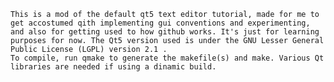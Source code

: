 	This is a mod of the default qt5 text editor tutorial, made for me to get accostumed qith implementing gui conventions and experimenting, and also for getting used to how github works. It's just for learning purposes for now. The Qt5 version used is under the GNU Lesser General Public License (LGPL) version 2.1 .
	To compile, run qmake to generate the makefile(s) and make. Various Qt libraries are needed if using a dinamic build.